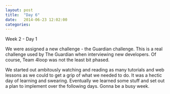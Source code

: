 ```yaml
---
layout: post
title:  "Day 6"
date:   2014-06-23 12:02:00
categories:
---
```


Week 2 - Day 1

We were assigned a new challenge - the Guardian challenge. This is a real challenge used by The Guardian when interviewing new developers. Of course, Team 4loop was not the least bit phased. 

We started out ambitously watching and reading as many tutorials and web lessons as we could to get a grip of what we needed to do. It was a hectic day of learning and swearing. Eventually we learned some stuff and set out a plan to implement over the following days. Gonna be a busy week.

